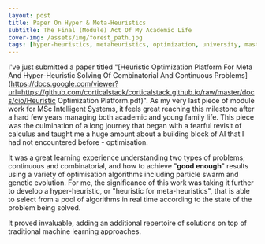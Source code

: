 ```yaml
---
layout: post
title: Paper On Hyper & Meta-Heuristics
subtitle: The Final (Module) Act Of My Academic Life
cover-img: /assets/img/forest_path.jpg
tags: [hyper-heuristics, metaheuristics, optimization, university, masters, ]
---
```


I've just submitted a paper titled "[Heuristic Optimization Platform For Meta And Hyper-Heuristic Solving Of Combinatorial And Continuous Problems](https://docs.google.com/viewer?url=https://github.com/corticalstack/corticalstack.github.io/raw/master/docs/cio/Heuristic Optimization Platform.pdf)". 
As my very last piece of module work for MSc Intelligent Systems, it feels great reaching this milestone after a hard few years managing both academic and young family life.
This piece was the culmination of a long journey that began with a fearful revisit of calculus and taught me a huge amount about a building block of AI that I had not encountered before - optimisation. 

It was a great learning experience understanding two types of problems; continuous and combinatorial, and how to achieve "**good enough**" results using a variety of optimisation algorithms including particle swarm and genetic evolution.
For me, the significance of this work was taking it further to develop a hyper-heuristic, or "heuristic for meta-heuristics", that is able to select from a pool of algorithms in real time according to the state of the problem being solved. 

It proved invaluable, adding an additional repertoire of solutions on top of traditional machine learning approaches.  